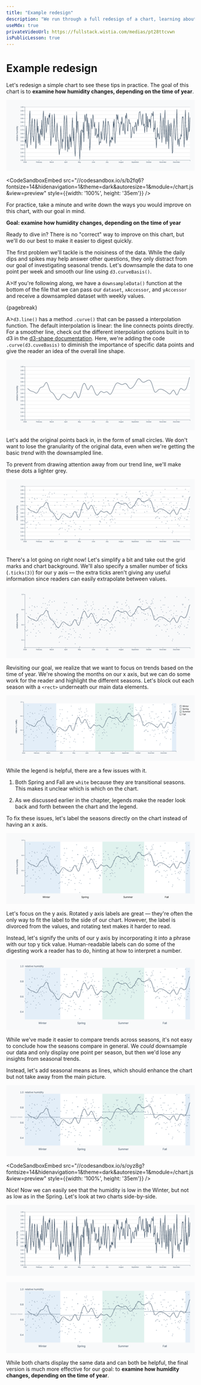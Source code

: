 ```yaml
---
title: "Example redesign"
description: "We run through a full redesign of a chart, learning about the motivation and implementation of each change."
useMdx: true
privateVideoUrl: https://fullstack.wistia.com/medias/pt28ttcvwn
isPublicLesson: true
---
```


# Example redesign


Let's redesign a simple chart to see these tips in practice. The goal of this chart is to **examine how humidity changes, depending on the time of year**.

![Humidity timeline](./public/images/7-data-visualization-design/season-chart-start.png)

<CodeSandboxEmbed
  src="//codesandbox.io/s/b2fq6?fontsize=14&hidenavigation=1&theme=dark&autoresize=1&module=/chart.js&view=preview"
  style={{width: '100%', height: '35em'}}
/>

For practice, take a minute and write down the ways you would improve on this chart, with our goal in mind.

**Goal: examine how humidity changes, depending on the time of year**

Ready to dive in? There is no "correct" way to improve on this chart, but we'll do our best to make it easier to digest quickly.

The first problem we'll tackle is the noisiness of the data. While the daily dips and spikes may help answer other questions, they only distract from our goal of investigating seasonal trends. Let's downsample the data to one point per week and smooth our line using `d3.curveBasis()`.

A>If you're following along, we have a `downsampleData()` function at the bottom of the file that we can pass our `dataset`, `xAccessor`, and `yAccessor` and receive a downsampled dataset with weekly values.

{pagebreak}

A>`d3.line()` has a method `.curve()` that can be passed a interpolation function. The default interpolation is linear: the line connects points directly. For a smoother line, check out the different interpolation options built in to d3 in the [d3-shape documentation](https://github.com/d3/d3-shape#curves). Here, we're adding the code `.curve(d3.cuveBasis)` to diminish the importance of specific data points and give the reader an idea of the overall line shape.

![Humidity timeline, smoothed](./public/images/7-data-visualization-design/season-chart-smooth.png)

Let's add the original points back in, in the form of small circles. We don't want to lose the granularity of the original data, even when we're getting the basic _trend_ with the downsampled line.

To prevent from drawing attention away from our trend line, we'll make these dots a lighter grey.

![Humidity timeline, smoothed with dots](./public/images/7-data-visualization-design/season-chart-dots.png)

There's a lot going on right now! Let's simplify a bit and take out the grid marks and chart background. We'll also specify a smaller number of ticks (`.ticks(3)`) for our y axis — the extra ticks aren't giving any useful information since readers can easily extrapolate between values.

![Humidity timeline, simpler](./public/images/7-data-visualization-design/season-chart-no-grid.png)

<!-- Much cleaner! However, without our grid lines, values that are far apart are a bit hard to compare. Instead, let's add an area element that splits in the center of the chart. This will make it clear when the humidity is higher or lower than usual. It will also act as a grid line, giving us a frame of reference all the way across the chart.

![Humidity timeline, with area](./public/images/7-data-visualization-design/season-chart-with-area.png) -->

Revisiting our goal, we realize that we want to focus on trends based on the time of year. We're showing the months on our x axis, but we can do some work for the reader and highlight the different seasons. Let's block out each season with a `<rect>` underneath our main data elements.

![Humidity timeline, with seasons](./public/images/7-data-visualization-design/season-chart-with-seasons.png)

While the legend is helpful, there are a few issues with it.

1. Both Spring and Fall are `white` because they are transitional seasons. This makes it unclear which is which on the chart.

2. As we discussed earlier in the chapter, legends make the reader look back and forth between the chart and the legend.

To fix these issues, let's label the seasons directly on the chart instead of having an x axis.

![Humidity timeline, with season labels](./public/images/7-data-visualization-design/season-chart-with-season-labels.png)

Let's focus on the y axis. Rotated y axis labels are great — they're often the only way to fit the label to the side of our chart. However, the label is divorced from the values, and rotating text makes it harder to read.

Instead, let's signify the units of our y axis by incorporating it into a phrase with our top y tick value. Human-readable labels can do some of the digesting work a reader has to do, hinting at how to interpret a number.

![Humidity timeline, with inline y label](./public/images/7-data-visualization-design/season-chart-with-y-ticks.png)

While we've made it easier to compare trends across seasons, it's not easy to conclude how the seasons compare in general. We _could_ downsample our data and only display one point per season, but then we'd lose any insights from seasonal trends.

Instead, let's add seasonal means as lines, which should enhance the chart but not take away from the main picture.

![Humidity timeline, with means](./public/images/7-data-visualization-design/season-chart-with-means.png)

<CodeSandboxEmbed
  src="//codesandbox.io/s/oyz8g?fontsize=14&hidenavigation=1&theme=dark&autoresize=1&module=/chart.js&view=preview"
  style={{width: '100%', height: '35em'}}
/>

Nice! Now we can easily see that the humidity is low in the Winter, but not as low as in the Spring. Let's look at two charts side-by-side.

![Humidity timeline, start](./public/images/7-data-visualization-design/season-chart-start.png)

![Humidity timeline, finish](./public/images/7-data-visualization-design/season-chart-finished.png)

While both charts display the same data and can both be helpful, the final version is much more effective for our goal: to **examine how humidity changes, depending on the time of year**.
